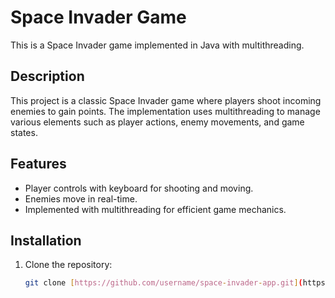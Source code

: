 # Space Invader Game

This is a Space Invader game implemented in Java with multithreading.

## Description

This project is a classic Space Invader game where players shoot incoming enemies to gain points. The implementation uses multithreading to manage various elements such as player actions, enemy movements, and game states.

## Features

- Player controls with keyboard for shooting and moving.
- Enemies move in real-time.
- Implemented with multithreading for efficient game mechanics.

## Installation

1. Clone the repository:
   ```bash
   git clone [https://github.com/username/space-invader-app.git](https://github.com/0cch1/Space-Invader-App.git)
